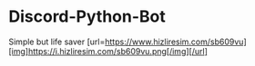 # Discord-Python-Bot
Simple but life saver
[url=https://www.hizliresim.com/sb609vu][img]https://i.hizliresim.com/sb609vu.png[/img][/url]

